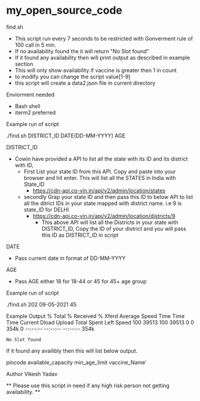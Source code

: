 # my_open_source_code
find.sh
  - This script run every 7 seconds to be restricted with Gonverment rule of 100 call in 5 min.
  - If no availability found the it will return "No Slot found"
  - If it found any availability then will print output as described in example section
  - This will only show availability if vaccine is greater then 1 in count
  - to modify you can change the script value[1-9]
  - this script will create a data2.json file in current directory


Enviorment needed 
  - Bash shell
  - iterm2 preferred

Example run of script

./find.sh DISTRICT_ID DATE(DD-MM-YYYY) AGE

DISTRICT_ID
  - Cowin have provided a API to list all the state with its ID and its district with ID, 
    - First List your state ID from this API. Copy and paste into your browser and hit enter. This will list all the STATES in India with State_ID
      - https://cdn-api.co-vin.in/api/v2/admin/location/states 
    - secondly Grap your state ID and then pass this ID to below API to list all the ditrict IDs in your state mapped with district name. i.e 9 is state_ID for  DELHI
      - https://cdn-api.co-vin.in/api/v2/admin/location/districts/9 
        - This above API will list all the Districts in your state with DISTRICT_ID, Copy the ID of your district and you will pass this ID as DISTRICT_ID in script


DATE 
  - Pass current date in format of DD-MM-YYYY

AGE 
  - Pass AGE either 18 for 18-44 or 45 for 45+ age group


Example run of script

  ./find.sh 202 09-05-2021 45
  
Example Output 
    % Total    % Received % Xferd  Average Speed   Time    Time     Time  Current
                                 Dload  Upload   Total   Spent    Left  Speed
    100 39513  100 39513    0     0   354k      0 --:--:-- --:--:-- --:--:--  354k

    No Slot found
    
If it found any availibly then this will list below output.

  pincode available_capacity min_age_limit vaccine_Name'
  
  
  Author
  Vikesh Yadav
  
**  Please use this script in need if any high risk person not getting availability. **
